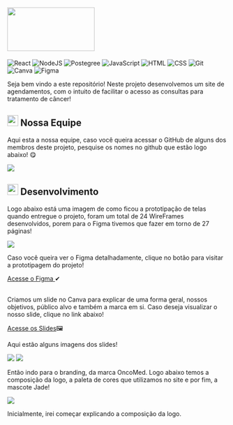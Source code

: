 # <img src="https://github.com/nicholas-sc-08/Projeto-SA-2a-Modulo-SENAI/blob/main/Projeto-SA/public/Logo_Footer.svg" width='200px' height='100px'/>
![React](https://img.shields.io/badge/React-20232A?style=for-the-badge&logo=react&logoColor=61DAFB)
![NodeJS](https://img.shields.io/badge/Node%20js-339933?style=for-the-badge&logo=nodedotjs&logoColor=white)
![Postegree](https://img.shields.io/badge/postgresql-4169e1?style=for-the-badge&logo=postgresql&logoColor=white)
![JavaScript](https://img.shields.io/badge/JavaScript-F7DF1E?style=for-the-badge&logo=javascript&logoColor=black)
![HTML](https://img.shields.io/badge/HTML5-E34F26?style=for-the-badge&logo=html5&logoColor=white)
![CSS](https://img.shields.io/badge/CSS3-1572B6?style=for-the-badge&logo=css3&logoColor=white)
![Git](https://img.shields.io/badge/GIT-E44C30?style=for-the-badge&logo=git&logoColor=black)
![Canva](https://img.shields.io/badge/Canva-%2300C4CC.svg?&style=for-the-badge&logo=Canva&logoColor=black)
![Figma](https://img.shields.io/badge/Figma-090909?style=for-the-badge&logo=figma&logoColor=white)

<p>Seja bem vindo a este repositório! Neste projeto desenvolvemos um site de agendamentos, com o intuito de facilitar o acesso as consultas para tratamento de câncer!</p>

## <img src='https://github.com/nicholas-sc-08/Projeto-SA-2a-Modulo-SENAI/blob/main/Imagens_Readme/Gif_Coroa.gif' width='25px' height='25px'/> Nossa Equipe 

<p>Aqui esta a nossa equipe, caso você queira acessar o GitHub de alguns dos membros deste projeto, pesquise os nomes no github que estão logo abaixo! 😋</p>

<img src='https://github.com/nicholas-sc-08/Projeto-SA-2a-Modulo-SENAI/blob/main/Imagens_Readme/Equipe_SA.png'/>


## <img src='https://github.com/nicholas-sc-08/Projeto-SA-2a-Modulo-SENAI/blob/main/Imagens_Readme/Paleta_de_Tinta.webp' width='25px' height='25px'> Desenvolvimento

<p>Logo abaixo está uma imagem de como ficou a prototipação de telas quando entregue o projeto, foram um total de 24 WireFrames desenvolvidos, porem para o Figma tivemos que fazer em torno de 27 páginas!</p>

<img src='https://github.com/nicholas-sc-08/Projeto-SA-2a-Modulo-SENAI/blob/main/Imagens_Readme/Prototipagem_Figma.png'/>

<p>Caso você queira ver o Figma detalhadamente, clique no botão para visitar a prototipagem do projeto!</p>
<a href='https://www.figma.com/design/VizoKBMnKxm9Z9LTnxk8gb/OncoMed-S.A?t=AahHoVgF3qlPIBWa-1'>Acesse o Figma </a>✔
<br>
<br>
<p>Criamos um slide no Canva para explicar de uma forma geral, nossos objetivos, público alvo e também a marca em si. Caso deseja visualizar o nosso slide, clique no link abaixo!</p>

<a href='https://www.canva.com/design/DAGYQwcE80E/F1Kz9ie8plXei4bH6ZJQZg/edit?utm_content=DAGYQwcE80E&utm_campaign=designshare&utm_medium=link2&utm_source=sharebutton'>Acesse os Slides</a>🖼

<p>Aqui estão alguns imagens dos slides!</p>

<img src='https://github.com/nicholas-sc-08/Projeto-SA-2a-Modulo-SENAI/blob/main/Imagens_Readme/Slide_Um.png'/>
<img src='https://github.com/nicholas-sc-08/Projeto-SA-2a-Modulo-SENAI/blob/main/Imagens_Readme/Slide_Dois.png'/>

<p>Então indo para o branding, da marca OncoMed. Logo abaixo temos a composição da logo, a paleta de cores que utilizamos no site e por fim, a mascote Jade!</p>

<img src='https://github.com/nicholas-sc-08/Projeto-SA-2a-Modulo-SENAI/blob/main/Imagens_Readme/Slide_Tres.png'/>

<p>Inicialmente, irei começar explicando a composição da logo.</p>
